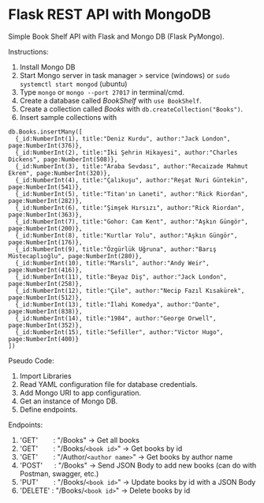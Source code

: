 # Flask REST API with MongoDB
Simple Book Shelf API with Flask and Mongo DB (Flask PyMongo).

Instructions:
  1. Install Mongo DB
  2. Start Mongo server in task manager > service (windows) or `sudo systemctl start mongod` (ubuntu)
  3. Type `mongo` or `mongo --port 27017` in terminal/cmd.
  4. Create a database called *BookShelf* with `use BookShelf`.
  5. Create a collection called *Books* with `db.createCollection("Books")`.
  6. Insert sample collections with
  ```
  db.Books.insertMany([
    {_id:NumberInt(1), title:"Deniz Kurdu", author:"Jack London", page:NumberInt(376)},
    {_id:NumberInt(2), title:"İki Şehrin Hikayesi", author:"Charles Dickens", page:NumberInt(508)},
    {_id:NumberInt(3), title:"Araba Sevdası", author:"Recaizade Mahmut Ekrem", page:NumberInt(320)},
    {_id:NumberInt(4), title:"Çalıkuşu", author:"Reşat Nuri Güntekin", page:NumberInt(541)},
    {_id:NumberInt(5), title:"Titan'ın Laneti", author:"Rick Riordan", page:NumberInt(282)},
    {_id:NumberInt(6), title:"Şimşek Hırsızı", author:"Rick Riordan", page:NumberInt(363)},
    {_id:NumberInt(7), title:"Gohor: Cam Kent", author:"Aşkın Güngör", page:NumberInt(200)},
    {_id:NumberInt(8), title:"Kurtlar Yolu", author:"Aşkın Güngör", page:NumberInt(176)},
    {_id:NumberInt(9), title:"Özgürlük Uğruna", author:"Barış Müstecaplıoğlu", page:NumberInt(280)},
    {_id:NumberInt(10), title:"Marslı", author:"Andy Weir", page:NumberInt(416)},
    {_id:NumberInt(11), title:"Beyaz Diş", author:"Jack London", page:NumberInt(258)},
    {_id:NumberInt(12), title:"Çile", author:"Necip Fazıl Kısakürek", page:NumberInt(512)},
    {_id:NumberInt(13), title:"İlahi Komedya", author:"Dante", page:NumberInt(838)},
    {_id:NumberInt(14), title:"1984", author:"George Orwell", page:NumberInt(352)},
    {_id:NumberInt(15), title:"Sefiller", author:"Victor Hugo", page:NumberInt(400)}
  ])
  ```
  
Pseudo Code:
  1. Import Libraries
  2. Read YAML configuration file for database credentials.
  3. Add Mongo URI to app configuration.
  4. Get an instance of Mongo DB.
  5. Define endpoints.

Endpoints:
  1. 'GET' &nbsp; &nbsp; &nbsp; &nbsp;: "/Books"                 ->  Get all books
  2. 'GET' &nbsp; &nbsp; &nbsp; &nbsp;: "/Books/```<book id>```"     ->  Get books by id
  3. 'GET' &nbsp; &nbsp; &nbsp; &nbsp;: "/Author/```<author name>```"  ->  Get books by author name
  4. 'POST' &nbsp; &nbsp; &nbsp;: "/Books"                 ->  Send JSON Body to add new books (can do with Postman, swagger, etc.)
  5. 'PUT' &nbsp; &nbsp; &nbsp; &nbsp;: "/Books/```<book id>```"      ->  Update books by id with a JSON Body
  6. 'DELETE' : "/Books/```<book id>```"      ->  Delete books by id
